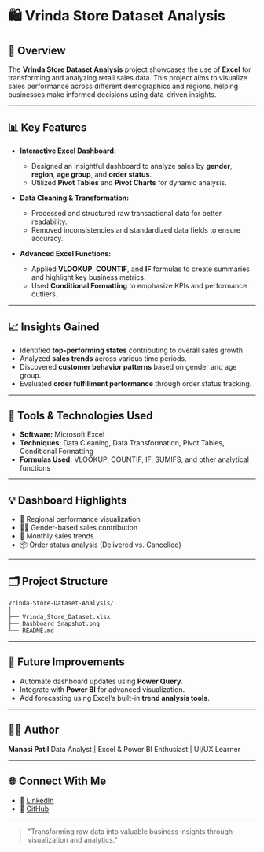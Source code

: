 # 🛍️ Vrinda Store Dataset Analysis

## 📖 Overview

The **Vrinda Store Dataset Analysis** project showcases the use of **Excel** for transforming and analyzing retail sales data. This project aims to visualize sales performance across different demographics and regions, helping businesses make informed decisions using data-driven insights.

---

## 📊 Key Features

* **Interactive Excel Dashboard:**

  * Designed an insightful dashboard to analyze sales by **gender**, **region**, **age group**, and **order status**.
  * Utilized **Pivot Tables** and **Pivot Charts** for dynamic analysis.

* **Data Cleaning & Transformation:**

  * Processed and structured raw transactional data for better readability.
  * Removed inconsistencies and standardized data fields to ensure accuracy.

* **Advanced Excel Functions:**

  * Applied **VLOOKUP**, **COUNTIF**, and **IF** formulas to create summaries and highlight key business metrics.
  * Used **Conditional Formatting** to emphasize KPIs and performance outliers.

---

## 📈 Insights Gained

* Identified **top-performing states** contributing to overall sales growth.
* Analyzed **sales trends** across various time periods.
* Discovered **customer behavior patterns** based on gender and age group.
* Evaluated **order fulfillment performance** through order status tracking.

---

## 🧰 Tools & Technologies Used

* **Software:** Microsoft Excel
* **Techniques:** Data Cleaning, Data Transformation, Pivot Tables, Conditional Formatting
* **Formulas Used:** VLOOKUP, COUNTIF, IF, SUMIFS, and other analytical functions

---

## 💡 Dashboard Highlights

* 📍 Regional performance visualization
* 👩‍🦰 Gender-based sales contribution
* 📆 Monthly sales trends
* 📦 Order status analysis (Delivered vs. Cancelled)

---

## 🗂️ Project Structure

```
Vrinda-Store-Dataset-Analysis/
│
├── Vrinda_Store_Dataset.xlsx
├── Dashboard_Snapshot.png
└── README.md
```

---

## 🚀 Future Improvements

* Automate dashboard updates using **Power Query**.
* Integrate with **Power BI** for advanced visualization.
* Add forecasting using Excel’s built-in **trend analysis tools**.

---

## 👩‍💻 Author

**Manasi Patil**
Data Analyst | Excel & Power BI Enthusiast | UI/UX Learner

---

## 🌐 Connect With Me

* 💼 [LinkedIn](https://www.linkedin.com/in/manasi-patil-186305287/)
* 🐙 [GitHub](https://github.com/ManasiPatil123)


---

> "Transforming raw data into valuable business insights through visualization and analytics."
